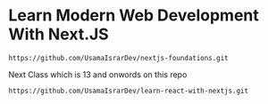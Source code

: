 # Learn Modern Web Development With Next.JS

```
https://github.com/UsamaIsrarDev/nextjs-foundations.git
```

Next Class which is 13 and onwords on this repo

```
https://github.com/UsamaIsrarDev/learn-react-with-nextjs.git
```
